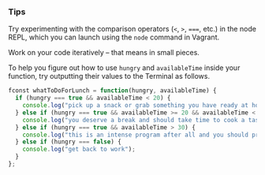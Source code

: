 ### Tips

Try experimenting with the comparison operators (`<`, `>`, `===`, etc.) in the node REPL, which you can launch using the `node` command in Vagrant.

Work on your code iteratively – that means in small pieces. 

To help you figure out how to use `hungry` and `availableTime` inside your function, try outputting their values to the Terminal as follows.

```javascript
fconst whatToDoForLunch = function(hungry, availableTime) {
  if (hungry === true && availableTime < 20) {
    console.log("pick up a snack or grab something you have ready at home.");
  } else if (hungry === true && availableTime >= 20 && availableTime < 30) {
    console.log("you deserve a break and should take time to cook a tasty meal.");
  } else if (hungry === true && availableTime > 30) {
    console.log("this is an intense program after all and you should probably reconsider.");
  } else if (hungry === false) {
    console.log("get back to work");
  }
};
```